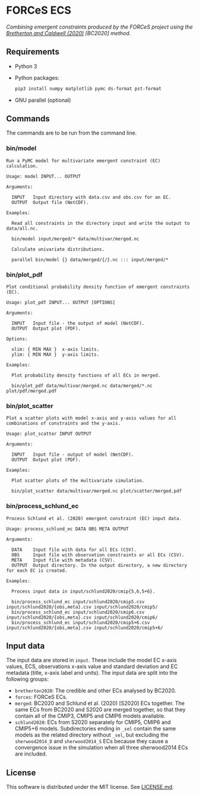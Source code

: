 # FORCeS ECS

*Combining emergent constraints produced by the FORCeS project using the [Bretherton and Caldwell (2020)](https://doi.org/10.1175/JCLI-D-19-0911.1) [BC2020] method.*

## Requirements

- Python 3
- Python packages:

    ```sh
    pip3 install numpy matplotlib pymc ds-format pst-format
    ```
- GNU parallel (optional)

## Commands

The commands are to be run from the command line.

### bin/model

```
Run a PyMC model for multivariate emergent constraint (EC) calculation.

Usage: model INPUT... OUTPUT

Arguments:

  INPUT   Input directory with data.csv and obs.csv for an EC.
  OUTPUT  Output file (NetCDF).

Examples:

  Read all constraints in the directory input and write the output to data/all.nc.

  bin/model input/merged/* data/multivar/merged.nc

  Calculate univariate distributions.

  parallel bin/model {} data/merged/{/}.nc ::: input/merged/*
```

### bin/plot\_pdf

```
Plot conditional probability density function of emergent constraints (EC).

Usage: plot_pdf INPUT... OUTPUT [OPTIONS]

Arguments:

  INPUT   Input file - the output of model (NetCDF).
  OUTPUT  Output plot (PDF).

Options:

  xlim: { MIN MAX }  x-axis limits.
  ylim: { MIN MAX }  y-axis limits.

Examples:

  Plot probability density functions of all ECs in merged.

  bin/plot_pdf data/multivar/merged.nc data/merged/*.nc plot/pdf/merged.pdf
```

### bin/plot\_scatter

```
Plot a scatter plots with model x-axis and y-axis values for all combinations of constraints and the y-axis.

Usage: plot_scatter INPUT OUTPUT

Arguments:

  INPUT   Input file - output of model (NetCDF).
  OUTPUT  Output plot (PDF).

Examples:

  Plot scatter plots of the multivariate simulation.

  bin/plot_scatter data/multivar/merged.nc plot/scatter/merged.pdf
```

### bin/process\_schlund\_ec

```
Process Schlund et al. (2020) emergent constraint (EC) input data.

Usage: process_schlund_ec DATA OBS META OUTPUT

Arguments:

  DATA    Input file with data for all ECs (CSV).
  OBS     Input file with observation constraints or all ECs (CSV).
  META    Input file with metadata (CSV).
  OUTPUT  Output directory. In the output directory, a new directory for each EC is created.

Examples:

  Process input data in input/schlund2020/cmip{5,6,5+6}.

  bin/process_schlund_ec input/schlund2020/cmip5.csv input/schlund2020/{obs,meta}.csv input/schlund2020/cmip5/
  bin/process_schlund_ec input/schlund2020/cmip6.csv input/schlund2020/{obs,meta}.csv input/schlund2020/cmip6/
  bin/process_schlund_ec input/schlund2020/cmip5+6.csv input/schlund2020/{obs,meta}.csv input/schlund2020/cmip5+6/
```

## Input data

The input data are stored in `input`. These include the model EC x-axis values, ECS, observations x-axis value and standard deviation and EC metadata (title, x-axis label and units). The input data are split into the following groups:

- `bretherton2020`: The credible and other ECs analysed by BC2020.
- `forces`: FORCeS ECs.
- `merged`: BC2020 and Schlund et al. (2020) [S2020] ECs together. The same ECs from BC2020 and S2020 are merged together, so that they contain all of the CMIP3, CMIP5 and CMIP6 models available.
- `schlund2020`: ECs from S2020 separately for CMIP5, CMIP6 and CMIP5+6 models. Subdirectories ending in `_sel` contain the same models as the related directory without `_sel`, but excluding the `sherwood2014_D` and `sherwood2014_S` ECs because they cause a convergence issue in the simulation when all three sherwood2014 ECs are included.

## License

This software is distributed under the MIT license. See [LICENSE.md](LICENSE.md).
